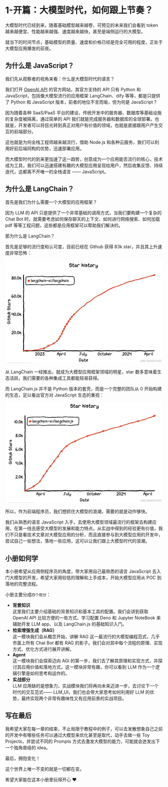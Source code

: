 # 1-开篇：大模型时代，如何跟上节奏？

大模型时代已经到来，随着基础模型越来越卷，可预见的未来我们会看到 token 越来越便宜、性能越来越强、速度越来越快，甚至是端侧运行的大模型。

就当下的时间节点，基础模型的质量、速度和价格已经是完全可用的程度，正处于大模型应用爆发的前夜。



## 为什么是 JavaScript？

我们先从观察者的视角来看：什么是大模型时代的语言？

我们打开 [OpenAI API](https://platform.openai.com/docs/api-reference) 的官方网站，其官方支持的 API 只有 Python 和 JavaScript，包括像大模型流行的应用框架 LangChain、dify 等等，都是只提供了 Python 和 JavaScript 版本，前者的地位不言而喻，但为何是 JavaScript？

因为随着各种 SaaS/PaaS 平台的建设，传统开发中的服务器、数据库等基础设施的复杂度被隔离，通过简单的 API 我们就能完成服务器和数据库的全球部署。也就是，开发者可以将目光转到真正对用户有价值的领域，也就是直接跟用户产生交互的前端部分。

这也就是为何全栈工程师越来越流行，借助 Node.js 和各种云服务，我们可以利用好前后端同构的优势，迅速部署应用。

而大模型时代的到来更加速了这一趋势，创意成为一个应用能否流行的核心，技术成为工具，我们可以迅速搭建有趣的大模型应用呈现给用户，然后收集反馈、持续迭代，这都离不开唯一的全栈语言 —— JavaScript。



## 为什么是 LangChain？

首先是我们为什么需要一个大模型的应用框架？ 

因为 LLM 的 API 只是提供了一个非常基础的调用方式，当我们要构建一个复杂的 Chat Bot 时，就需要考虑如何保存聊天的上下文、如何进行网络搜索、如何加载 pdf 等等工程问题，这些都是应用框架可以帮助我们解决的。

那为什么是 LangChain？

首先是足够的流行度和认可度，目前已经在 Github 获得 83k star，并且其上升速度非常恐怖：

![CleanShot 2024-04-25 at 22.49.57@2x.png](./images/242dc11f801942fca3dd22373f3fe58e.webp )

从 LangChain 一经推出，就成为大模型应用框架领域的明星，star 数多意味着生态活跃，我们需要的各种集成工具都能轻易获得。

而 LangChain.js 并不是 Python 版本的套壳，而是一个完整的团队从 0 开始构建的生态，足以看出官方对 JavaScript 生态的重视：

![CleanShot 2024-04-25 at 22.57.47@2x.png](./images/5e9b35b0ad22abbc0e42e42deedae8e1.webp )

所以，作为前端程序员，我们想抓住大模型的浪潮，需要的就是动作够快。  


我们从熟悉的语言 JavaScript 入手，去使用大模型领域最流行的框架去构建应用，在第一线去感受大模型的发展和能力特点。从实战中得到的经验更有价值，我们不只是看技术文章对大模型应用的分析，而且直接参与到大模型应用的开发中，尝试自己一些想法，落地一些应用，这可以让我们跟上大模型时代的浪潮。


## 小册如何学

本小册希望从应用侧程序员的角度，带大家用自己最熟悉的语言 JavaScript 去入门大模型的开发，希望大家用较低的理解和上手成本，开始大模型应用从 POC 到落地的完整流程。  

小册主要分成`四个部分`：

- **背景知识**  
  这里我们主要介绍基础的背景知识和基本工具的配置。我们会讲到获取 OpenAI API 比较方便的一些方式、学习配置 Deno 和 Jupyter NoteBook 来辅助开发 LLM app、以及 LangChain.js 的基础知识入门。
- **检索增强生成（RAG）**  
  这一模块我们会从概念开始，讲解 RAG 这一最流行的大模型编程范式，几乎市面上所有 Chat Bot 都有 RAG 的影子。我们会对其中每个流程的原理、实现方式、优化方式进行展开讲解。
- **Agent**  
  这一模块我们会探索迈向 AGI 的第一步，我们去了解其原理和实现方式，并探讨其应用价值和落地方式，这一模块非常有趣，你可以看到 LLM 作为一个逻辑引擎是如何思考和运作的。
- **实战部分**  
  LLM 应用缺的是想象力，实战模块我们将再向未来迈进一步，去讨论下一个时代的交互范式—— LLM_UI，我们也会带大家思考如何利用好 LLM 的优势，最终实现两个非常有趣味性又有应用前景的实战项目。

## 写在最后

我希望大家在每一章的结束，不止局限于教程中的例子，可以去发散想象自己之前的开发中有哪些任务可以通过大模型来优化甚至是取代，动手去做一些 Toy Projects，并尝试不同的 Prompts 方式去激发大模型的能力，可能就会迸发出下一个独角兽级的 idea。

最后，拥抱变化！ 

这个世界上唯一不变的就是一切都在变。

希望大家能在这本小册里玩得开心 ❤️
